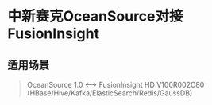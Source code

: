# 中新赛克OceanSource对接FusionInsight

## 适用场景

> OceanSource 1.0 <--> FusionInsight HD V100R002C80 (HBase/Hive/Kafka/ElasticSearch/Redis/GaussDB)
